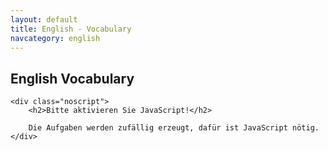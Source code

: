 ```yaml
---
layout: default
title: English - Vocabulary
navcategory: english
---
```


## English Vocabulary

<script type="text/javascript">
const data = [ {
    book: "Orange Line 4",
    sections: [ {
        section: "Unit 2",
        subsections: [ {
            subsection: "Way in",
            vocabulary: [
["best known", "weltberühmt"],
["flat", "flach, platt"],
["farmland", "Ackerland; Ackerboden; Landwirtschaftsflächen"],
["tornado", "Tornado; Wirbelsturm"],
["alley", "Gasse; Weg"],
["terrifying", "furchterregend; erschreckend"],
["storm", "Sturm"],
["European", "europäisch; aus Europa; Europäer; Europäerin"],
["settler", "Siedler; Siedlerin"],
["government", "Regierung"],
["to force", "zwingen"],
["reservation", "Reservat"],
["part-time", "Teilzeit-; Halbtags-"],
["store", "Laden; Geschäft"],
["to clear", "abräumen; ausräumen"],
["to serve", "servieren"],
["grade", "Note; Klasse"],
["schedule", "Stundenplan; Fahrplan"],
["former", "ehemalige; frühere"],
["Homecoming", "Ehemaligentreffen"],
["dance", "Tanz; Tanzveranstaltung; Ball"],
["to vote for", "abstimmen über; wählen"],
["to earn", "verdienen"],
["to present", "präsentieren"],
["to report (on)", "berichten (über)"],
["to drive", "fahren; treiben"],
["per", "pro"],
["chaser", "Jäger; Jägerin; Verfolger; Verfolgerin"],
["direction", "Richtung"],
["cloud", "Wolke"],
["to tear (up)", "kaputt machen; zerreißen; reißen"]
        ] }, {
            subsection: "Station 1",
            vocabulary: [
["locker", "Schließfach; Spind"],
["morning message", "morgendliche Ansprache"],
["principal", "Schulleiter; Schulleiterin"],
["pledge of allegiance", "Treueeid"],
["class", "Unterrichtsstunde; Kurs"],
["freshman", "Neuntklässler; Neuntklässlerin"],
["Math", "Mathematik; Mathe"],
["elective", "Wahlfach"],
["study hall period", "Freistunde"],
["hall", "Flur; Korridor; diele"],
["pass", "Ausweis; Pass"],
["extracurricular", "außerhalb des Lernplans; außerunterrichtlich (Zusatzunterricht)"],
["cheerleader", "Cheerleader (Mädchen, das in einer Gruppe eine Sportmannschaft anfeuert)"],
["cheerleading", "Cheerleading (Aktivität der Cheerleader)"],
["detention", "Nachsitzen"],
["campus", "Campus; Schulgelände"],
["core subject", "Pflichtfach"],
["vacation", "Ferien; Urlaub"],
["recess", "Pause"],
["dress code", "Kleiderordnung; Bekleidungsvorschriften"],
["exchange", "Austausch"],
["to be stuck", "festsitzen; feststecken; nicht weg können; hängen bleiben"],
["nowhere", "nirgendwo; nirgendwohin"],
["(a) couple of", "(ein) paar"],
["familiar", "vertraut; bekannt"],
["to be allowed to (do something)", "(etwas) dürfen"],
["to keep", "aufbewahren; behalten"],
["stuff", "Zeug"],
["instead", "stattdessen"],
["a while", "eine Weile"],
["to be able to (do something)", "(zu etwas) fähig sein; (etwas) können; (etwas) dürfen"],
["to promise", "versprechen"],
["true", "treu"],
["pretty", "ziemlich; ganz schön"],
["astronomy", "Astronomie"],
["journalism", "Journalistik; Journalismus"],
["option", "Möglichkeit; Option; Wahl"],
["to study", "studieren; lernen"],
["strict", "streng; strikt"],
["bathroom", "Toilette; Bad(ezimmer)"],
["for example", "zum Beispiel"],
["to end", "enden; beenden; aufhören"],
["competition", "Konkurrenz"],
["squad", "Gruppe; Team; Mannschaft"],
["awesome", "super; spitze"],
["host family", "Gastfamilie"],
["so that", "damit; so dass"],
["blast", "Wahnsinnsspaß"],
["to stay up", "aufbleiben"],
        ] }, {
            subsection: "Station 2",
            vocabulary: [
["helpful", "hilfsbereit"],
["cooperative", "kooperativ; hilfsbereit"],
["responsible", "verantwortlich; verantwortungsvoll"],
["bossy", "rechthaberisch"],
["unmotivated", "unmotiviert"],
["lazy", "faul"],
["hard-working", "fleißig"],
["disorganized", "unorganisiert; ungeordnet"],
["generous", "großzügig"],
["rude", "unhöflich; unverschämt"],
["stubborn", "eigensinnig; störrisch"],
["selfish", "selbstsüchtig"],
["willing", "bereitwillig"],
["shy", "schüchtern"],
["lesson", "Lektion; Lehre"],
["outside", "außerhalb"],
["year-old", "jährig; Jahre alt"],
["badly", "dringend"],
["allowance", "Taschengeld; Unterhaltsgeld"],
["just", "einfach"],
["driver's license", "Führerschein"],
["girlfriend", "Freundin (in einer Paarbeziehung)"],
["ad(vert) (=advertisement)", "Annonce"],
["job title", "Stellenbezeichnung; Berufsbezeichnung"],
["sales associate", "Verkäufer; Verkäuferin"],
["education", "Ausbildung; Erziehung; Bildung"],
["to waste", "verschwenden"],
["to apply (for)", "sich bewerben (für/um)"],
["interview", "Vorstellungsgespräch"],
["manager", "Manager; Managerin; Geschäftsführer; Geschäftsführerin"],
["tricky", "schwierig; kniffelig"],
["to react", "reagieren"],
["to steal", "stehlen"],
["luckily", "glücklicherweise"],
["to offer", "anbieten; bieten"],
["minimum", "Minimum; minimal; Minimum-"],
["wage", "Lohn"],
["staff", "Personal; Belegschaft; Kollegium"],
["co-worker", "Arbeitskollege; Arbeitskollegin"],
["to fold", "falten; klappen"],
["pants", "Hose"],
["twice", "zweimal; doppelt"],
["to dust", "abstauben; Staub wischen"],
["to sort", "sortieren"],
["to tease", "hänseln; sticheln; reizen"],
["lame", "lahm; schwach"],
["such", "solch"],
["pinhead", "Trottel"],
["to throw", "werfen"],
["reaction", "Reaktion"],
["behavior", "Verhalten"],
["to behave", "sich benehmen; sich verhalten"],
["working hours", "Arbeitszeit"],
["pay", "Bezahlung; Lohn; Gehalt"],
["bonus", "Bonus; Prämie"],
["strength", "Stärke; Kraft"],
["weakness", "Schwäche"],
["to leave", "gehen"],
["restroom", "Toilette"],
["broken", "gebrochen; kaputt"],
["pair", "Paar"],
["dog walker", "Hundeausführer; Hundeausführerin"],
["paperboy", "Zeitungsausträger"],
["papergirl", "Zeitungsausträgerin"],
["babysitter", "Babysitter; Babysitterin"],
["to take care of somebody", "sich um jemanden kümmern; für jemanden sorgen"],
["mostly", "meistens; hauptsächlich"],
        ] }, {
            subsection: "Reading corner",
            vocabulary: [
["date", "Verabredung; Date"],
["to ask somebody out", "sich mit jemanden verabreden"],
["boyfriend", "Freund (in einer Paarbeziehung)"],
["to fall out of", "herausfallen aus"],
["right", "gerade; genau; in dem Moment als"],
["to show up", "auftauchen; erscheinen"],
["to tow", "im Schlepptau"],
["embarrassing", "peinlich"],
["guy", "Typ; Kerl"],
["gym(nasium)", "Turnhalle"],
["to attack", "angreifen"],
["to pick up", "abholen"],
["everybody", "jeder; alle"],
["dancing", "Tanzen; Tanz-"],
        ] }, {
            subsection: "Film corner",
            vocabulary: [
["buddy", "Kumpel"],
["homeroom", "erste Stunde (in der Schule)"],
["atmosphere", "Atmosphäre; Stimmung"],
["relationship", "Beziehung"],
["to interest", "interessieren"],
["field trip", "Schulausflug"],        
        ] }, {
            subsection: "Presentation skills",
            vocabulary: [
["presentation", "Präsentation; Vortrag"],
["topic", "Thema"],
["second", "zweitens"]
        ] }
    ] }
]
} // end Orange Line 4 - Unit 2
];

    document.write("<div class=\"noprint\"><select id=\"vocChooser\" onchange=\"update()\">");
    for(bookIndex in data) {
        document.write("<option value=\"" + bookIndex + "\">" + data[bookIndex].book + "</option>");
        for (sectionIndex in data[bookIndex].sections) {
            document.write("<option value=\"" + bookIndex + "-" + sectionIndex + "\">" + data[bookIndex].book + " - "  + data[bookIndex].sections[sectionIndex].section + "</option>");
            for (subSectionIndex in data[bookIndex].sections[sectionIndex].subsections) {
                document.write("<option value=\"" + bookIndex + "-" + sectionIndex +  "-" + subSectionIndex + "\">" + data[bookIndex].book + " - "  + data[bookIndex].sections[sectionIndex].section
                     + " - "  + data[bookIndex].sections[sectionIndex].subsections[subSectionIndex].subsection + "</option>");
            }
        }
    }

    document.write("</select><br/></div>");

    document.write("<div id=\"vTable\"></div>");

    update();

function update() {
    const selector = document.getElementById("vocChooser");
    let vdata = [];
    const indices = selector.value.split("-");
    if (indices.length == 1) {
        for (sectionIndex in data[parseInt(indices[0])].sections) {
            for (subSectionIndex in data[parseInt(indices[0])].sections[sectionIndex].subsections) {
                vdata = vdata.concat(data[parseInt(indices[0])].sections[sectionIndex].subsections[subSectionIndex].vocabulary);
            }
        }
    }
    if (indices.length == 2) {
        for (subSectionIndex in data[parseInt(indices[0])].sections[parseInt(indices[1])].subsections) {
            vdata = vdata.concat(data[parseInt(indices[0])].sections[parseInt(indices[1])].subsections[subSectionIndex].vocabulary);
        }
    }
    if (indices.length == 3) {
        vdata = data[parseInt(indices[0])].sections[parseInt(indices[1])].subsections[parseInt(indices[2])].vocabulary;
    }

    var already = new Array();
    let html = "";
    html += "<table class=\"vocabulary\"><tr><td>English</td><td>German</td></tr>";

    for (var i = 0; i < Math.min(vdata.length, 18); i++) {
        do {
            var a = Math.floor(Math.random() * vdata.length);
        } while (already.indexOf(a) != -1);

        html += "<tr>";
        if (Math.random() < 0.5) {
            html += "<td>" + vdata[a][0] + "</td><td></td>";
        } else {
            html += "<td></td><td>" + vdata[a][1] + "</td>";
        }
        html += "</tr>";
        already.push(a);
    }
    html += "</tr></table>";

    const table = document.getElementById("vTable");
    if (table) {
        table.innerHTML = html;
    } else {
        document.write(html);
    }
    
}
</script><noscript>
    <div class="noscript">
        <h2>Bitte aktivieren Sie JavaScript!</h2>

        Die Aufgaben werden zufällig erzeugt, dafür ist JavaScript nötig.
    </div>
</noscript>

